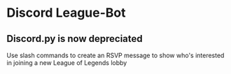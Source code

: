 # Discord League-Bot

## Discord.py is now depreciated

Use slash commands to create an RSVP message to show who's interested in joining a new League of Legends lobby
